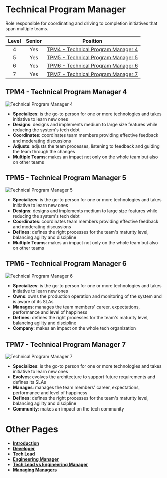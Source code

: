 # Technical Program Manager

Role responsible for coordinating and driving to completion initiatives that span multiple teams.

| Level | Senior |                                 Position                                  |
| :---: | :----: | :-----------------------------------------------------------------------: |
|   4   |  Yes   | [TPM4 - Technical Program Manager 4](#tpm4---technical-program-manager-4) |
|   5   |  Yes   | [TPM5 - Technical Program Manager 5](#tpm5---technical-program-manager-5) |
|   6   |  Yes   | [TPM6 - Technical Program Manager 6](#tpm6---technical-program-manager-6) |
|   7   |  Yes   | [TPM7 - Technical Program Manager 7](#tpm7---technical-program-manager-7) |

## TPM4 - Technical Program Manager 4

<picture>
  <source media="(prefers-color-scheme: dark)" srcset="/charts/technicalprogrammanager-4-dark.png">
  <source media="(prefers-color-scheme: light)" srcset="/charts/technicalprogrammanager-4.png">
  <img alt="Technical Program Manager 4" src="/charts/technicalprogrammanager-4.png">
</picture>

- **Specializes**: is the go-to person for one or more technologies and takes initiative to learn new ones
- **Designs**: designs and implements medium to large size features while reducing the system's tech debt
- **Coordinates**: coordinates team members providing effective feedback and moderating discussions
- **Adjusts**: adjusts the team processes, listening to feedback and guiding the team through the changes
- **Multiple Teams**: makes an impact not only on the whole team but also on other teams

## TPM5 - Technical Program Manager 5

<picture>
  <source media="(prefers-color-scheme: dark)" srcset="/charts/technicalprogrammanager-5-dark.png">
  <source media="(prefers-color-scheme: light)" srcset="/charts/technicalprogrammanager-5.png">
  <img alt="Technical Program Manager 5" src="/charts/technicalprogrammanager-5.png">
</picture>

- **Specializes**: is the go-to person for one or more technologies and takes initiative to learn new ones
- **Designs**: designs and implements medium to large size features while reducing the system's tech debt
- **Coordinates**: coordinates team members providing effective feedback and moderating discussions
- **Defines**: defines the right processes for the team's maturity level, balancing agility and discipline
- **Multiple Teams**: makes an impact not only on the whole team but also on other teams

## TPM6 - Technical Program Manager 6

<picture>
  <source media="(prefers-color-scheme: dark)" srcset="/charts/technicalprogrammanager-6-dark.png">
  <source media="(prefers-color-scheme: light)" srcset="/charts/technicalprogrammanager-6.png">
  <img alt="Technical Program Manager 6" src="/charts/technicalprogrammanager-6.png">
</picture>

- **Specializes**: is the go-to person for one or more technologies and takes initiative to learn new ones
- **Owns**: owns the production operation and monitoring of the system and is aware of its SLAs
- **Manages**: manages the team members' career, expectations, performance and level of happiness
- **Defines**: defines the right processes for the team's maturity level, balancing agility and discipline
- **Company**: makes an impact on the whole tech organization

## TPM7 - Technical Program Manager 7

<picture>
  <source media="(prefers-color-scheme: dark)" srcset="/charts/technicalprogrammanager-7-dark.png">
  <source media="(prefers-color-scheme: light)" srcset="/charts/technicalprogrammanager-7.png">
  <img alt="Technical Program Manager 7" src="/charts/technicalprogrammanager-7.png">
</picture>

- **Specializes**: is the go-to person for one or more technologies and takes initiative to learn new ones
- **Evolves**: evolves the architecture to support future requirements and defines its SLAs
- **Manages**: manages the team members' career, expectations, performance and level of happiness
- **Defines**: defines the right processes for the team's maturity level, balancing agility and discipline
- **Community**: makes an impact on the tech community

# Other Pages

- [**Introduction**](README.md)
- [**Developer**](Developer.md)
- [**Tech Lead**](TechLead.md)
- [**Engineering Manager**](EngineeringManager.md)
- [**Tech Lead vs Engineering Manager**](TechLead-EngineeringManager.md)
- [**Managing Managers**](Managing-Managers.md)

